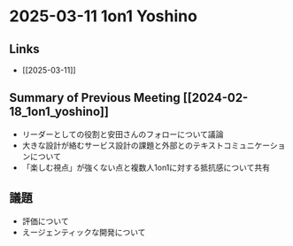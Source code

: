 # 2025-03-11 1on1 Yoshino

## Links

- [[2025-03-11]]

## Summary of Previous Meeting [[2024-02-18_1on1_yoshino]]

- リーダーとしての役割と安田さんのフォローについて議論
- 大きな設計が絡むサービス設計の課題と外部とのテキストコミュニケーションについて
- 「楽しむ視点」が強くない点と複数人1on1に対する抵抗感について共有

## 議題

- 評価について
- えージェンティックな開発について

